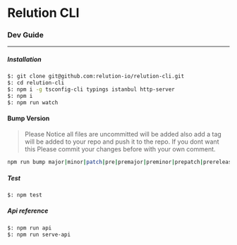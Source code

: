 # Relution CLI


### Dev Guide
---

##### Installation
```bash
$: git clone git@github.com:relution-io/relution-cli.git
$: cd relution-cli
$: npm i -g tsconfig-cli typings istanbul http-server
$: npm i
$: npm run watch
```

#### Bump Version
> Please Notice all files are uncommitted will be added also add a tag will be added to your repo and push it to the repo. If you dont want this Please commit your changes before with your own comment.
```bash
npm run bump major|minor|patch|pre|premajor|preminor|prepatch|prerelease //available options
```

##### Test

```bash
$: npm test
```

##### Api reference
```bash
$: npm run api
$: npm run serve-api
```
